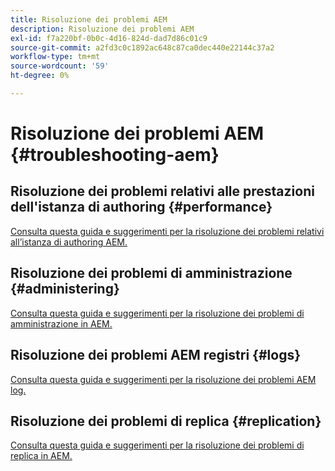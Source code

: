 ```yaml
---
title: Risoluzione dei problemi AEM
description: Risoluzione dei problemi AEM
exl-id: f7a220bf-0b0c-4d16-824d-dad7d86c01c9
source-git-commit: a2fd3c0c1892ac648c87ca0dec440e22144c37a2
workflow-type: tm+mt
source-wordcount: '59'
ht-degree: 0%

---
```


# Risoluzione dei problemi AEM {#troubleshooting-aem}

## Risoluzione dei problemi relativi alle prestazioni dell&#39;istanza di authoring {#performance}

[Consulta questa guida e suggerimenti per la risoluzione dei problemi relativi all’istanza di authoring AEM.](/help/sites-authoring/troubleshooting.md)

## Risoluzione dei problemi di amministrazione {#administering}

[Consulta questa guida e suggerimenti per la risoluzione dei problemi di amministrazione in AEM.](/help/sites-administering/troubleshoot.md)

## Risoluzione dei problemi AEM registri {#logs}

[Consulta questa guida e suggerimenti per la risoluzione dei problemi AEM log.](/help/sites-administering/troubleshooting.md)

## Risoluzione dei problemi di replica {#replication}

[Consulta questa guida e suggerimenti per la risoluzione dei problemi di replica in AEM.](/help/sites-deploying/troubleshoot-rep.md)
